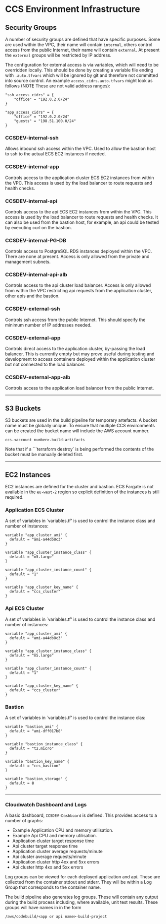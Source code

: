 # CCS Environment Infrastructure

## Security Groups
A number of security groups are defined that have specific purposes. Some are used within the VPC, their name will contain `internal`, others control access from the public Internet, their name will contain `external`. At present the `external` groups will be restricted by IP address.

The configuration for external access is via variables, which will need to be overridden locally.
This should be done by creating a variable file ending with `.auto.tfvars` which will be ignored by git and therefore not committed into source control.
An example `access_cidrs.auto.tfvars` might look as follows (NOTE These are not valid address ranges):
```
"ssh_access_cidrs" = {
    "office" = "192.0.2.0/24"
}

"app_access_cidrs" = {
    "office" = "192.0.2.0/24"
    "guests" = "198.51.100.0/24"
}
```
### CCSDEV-internal-ssh ###
Allows inbound ssh access within the VPC. Used to allow the bastion host to ssh to the actual ECS EC2 instances if needed.

### CCSDEV-internal-app ###
Controls access to the application cluster ECS EC2 instances from within the VPC. This access is used by the load balancer to route requests and health checks.

### CCSDEV-internal-api ###
Controls access to the api ECS EC2 instances from within the VPC. This access is used by the load balancer to route requests and health checks. It can also be used from the bastion host, for example, an api could be tested by executing curl on the bastion.

### CCSDEV-internal-PG-DB ###
Controls access to PostgreSQL RDS instances deployed within the VPC. There are none at present. Access is only allowed from the private and management subnets.

### CCSDEV-internal-api-alb ###
Controls access to the api cluster load balancer. Access is only allowed from within the VPC restricting api requests from the application cluster, other apis and the bastion.

### CCSDEV-external-ssh ###
Controls ssh access from the public Internet. This should specify the minimum number of IP addresses needed.

### CCSDEV-external-app ###
Controls direct access to the application cluster, by-passing the load balancer. This is currently empty but may prove useful during testing and development to access containers deployed within the application cluster but not connected to the load balancer.

### CCSDEV-external-app-alb ###
Controls access to the application load balancer from the public Internet.

---

## S3 Buckets ##
S3 buckets are used in the build pipeline for temporary artefacts. A bucket name must be globally unique. To ensure that multiple CCS environments can be created the bucket name will include the AWS account number.

```ccs.<account number>.build-artifacts```

Note that if a ```terraform destroy` is being performed the contents of the bucket must be manually deleted first.

---

## EC2 Instances ##
EC2 instances are defined for the cluster and bastion. ECS Fargate is not available in the `eu-west-2` region so explicit definition of the instances is still required.

### Application ECS Cluster ###
A set of variables in `variables.tf' is used to control the instance class and number of instances:

```
variable "app_cluster_ami" {
  default = "ami-a44db8c3"
}

variable "app_cluster_instance_class" {
  default = "m5.large"
}

variable "app_cluster_instance_count" {
  default = "1"
}

variable "app_cluster_key_name" {
  default = "ccs_cluster"
}
```

### Api ECS Cluster ###
A set of variables in `variables.tf' is used to control the instance class and number of instances:

```
variable "app_cluster_ami" {
  default = "ami-a44db8c3"
}

variable "app_cluster_instance_class" {
  default = "m5.large"
}

variable "app_cluster_instance_count" {
  default = "1"
}

variable "app_cluster_key_name" {
  default = "ccs_cluster"
}
```

### Bastion ###
A set of variables in `variables.tf' is used to control the instance clas:
```
variable "bastion_ami" {
  default = "ami-dff017b8"
}

variable "bastion_instance_class" {
  default = "t2.micro"
}

variable "bastion_key_name" {
  default = "ccs_bastion"
}

variable "bastion_storage" {
  default = 8
}
```

---

### Cloudwatch Dashboard and Logs ###
A basic dashboard, `CCSDEV-Dashboard` is defined. This provides access to a number of graphs:

- Example Application CPU and memory utilisation.
- Example Api CPU and memory utilisation.
- Application cluster target response time 
- Api cluster target response time
- Application cluster average requests/minute
- Api cluster average requests/minute
- Application cluster http 4xx and 5xx errors
- Api cluster http 4xx and 5xx errors

Log groups can be viewed for each deployed application and api. These are collected from the container stdout and stderr. They will be within a Log Group that corresponds to the container name.

The build pipeline also generates log groups. These will contain any output during the build process including, where available, unit test results. These groups will have names in in the form

`/aws/codebuild/<app or api name>-build-project`




